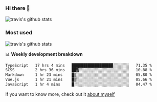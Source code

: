 ### Hi there 👋

<!--
**HondryTravis/HondryTravis** is a ✨ _special_ ✨ repository because its `README.md` (this file) appears on your GitHub profile.

Here are some ideas to get you started:

- 🔭 I’m currently working on ...
- 🌱 I’m currently learning ...
- 👯 I’m looking to collaborate on ...
- 🤔 I’m looking for help with ...
- 💬 Ask me about ...
- 📫 How to reach me: ...
- 😄 Pronouns: ...
- ⚡ Fun fact: ...
-->

![travis's github stats](https://github-readme-stats.vercel.app/api?username=HondryTravis&hide=stars)
### Most used
![travis's github stats](https://github-readme-stats.anuraghazra1.vercel.app/api/top-langs/?username=HondryTravis&layout=compact&hide_title=true)

📊 **Weekly development breakdown**

<!--START_SECTION:waka-->

```txt
TypeScript   17 hrs 4 mins   ██████████████████░░░░░░░   71.35 %
SCSS         2 hrs 36 mins   ██▓░░░░░░░░░░░░░░░░░░░░░░   10.88 %
Markdown     1 hr 23 mins    █▒░░░░░░░░░░░░░░░░░░░░░░░   05.80 %
Vue.js       1 hr 21 mins    █▒░░░░░░░░░░░░░░░░░░░░░░░   05.66 %
JavaScript   1 hr 4 mins     █░░░░░░░░░░░░░░░░░░░░░░░░   04.47 %
```

<!--END_SECTION:waka-->

If you want to know more, check out it [about myself](https://hondrytravis.github.io/)
